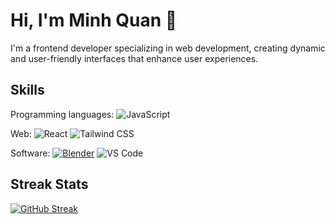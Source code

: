 # Hi, I'm Minh Quan :wave:

I'm a frontend developer specializing in web development, creating dynamic and user-friendly interfaces that enhance user experiences.

## Skills

Programming languages:
![JavaScript](https://img.shields.io/badge/JavaScript-F7DF1E?logo=javascript&logoColor=black&style=for-the-badge)

Web:
![React](https://img.shields.io/badge/React-61DAFB?logo=react&logoColor=black&style=for-the-badge)
![Tailwind CSS](https://img.shields.io/badge/Tailwind_CSS-06B6D4?logo=tailwindcss&logoColor=white&style=for-the-badge)

Software:
[![Blender](https://img.shields.io/badge/Blender-F5792A?logo=blender&logoColor=white&style=for-the-badge)](https://blender.org)
![VS Code](https://img.shields.io/badge/VSCode-007ACC?logo=visualstudiocode&logoColor=white&style=for-the-badge)

## Streak Stats
[![GitHub Streak](https://github-readme-streak-stats.herokuapp.com?user=Minhquan2121&theme=merko&hide_border=true&border_radius=10&card_width=500)](https://git.io/streak-stats)
